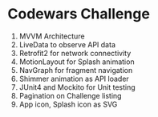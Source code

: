 # Codewars Challenge

1. MVVM Architecture
2. LiveData to observe API data
3. Retrofit2 for network connectivity
4. MotionLayout for Splash animation
5. NavGraph for fragment navigation
6. Shimmer animation as API loader
7. JUnit4 and Mockito for Unit testing
8. Pagination on Challenge listing
9. App icon, Splash icon as SVG

